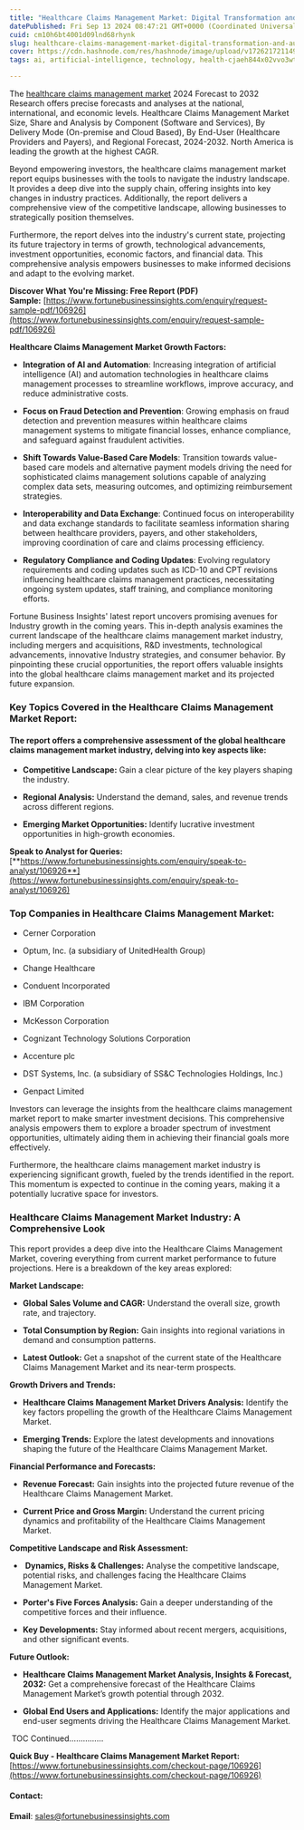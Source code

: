 ```yaml
---
title: "Healthcare Claims Management Market: Digital Transformation and Automation in Streamlining Healthcare Claims Processing"
datePublished: Fri Sep 13 2024 08:47:21 GMT+0000 (Coordinated Universal Time)
cuid: cm10h6bt4001d09lnd68rhynk
slug: healthcare-claims-management-market-digital-transformation-and-automation-in-streamlining-healthcare-claims-processing
cover: https://cdn.hashnode.com/res/hashnode/image/upload/v1726217211497/26d372f1-3c26-4f30-8866-57b47a255db0.png
tags: ai, artificial-intelligence, technology, health-cjaeh844x02vvo3wtj5r2s75q, healthcare

---
```


The [healthcare claims management market](https://www.fortunebusinessinsights.com/healthcare-claims-management-market-106926) 2024 Forecast to 2032 Research offers precise forecasts and analyses at the national, international, and economic levels. Healthcare Claims Management Market Size, Share and Analysis by Component (Software and Services), By Delivery Mode (On-premise and Cloud Based), By End-User (Healthcare Providers and Payers), and Regional Forecast, 2024-2032. North America is leading the growth at the highest CAGR.

Beyond empowering investors, the healthcare claims management market report equips businesses with the tools to navigate the industry landscape. It provides a deep dive into the supply chain, offering insights into key changes in industry practices. Additionally, the report delivers a comprehensive view of the competitive landscape, allowing businesses to strategically position themselves.

Furthermore, the report delves into the industry's current state, projecting its future trajectory in terms of growth, technological advancements, investment opportunities, economic factors, and financial data. This comprehensive analysis empowers businesses to make informed decisions and adapt to the evolving market.

**Discover What You're Missing: Free Report (PDF) Sample:** [https://www.fortunebusinessinsights.com/enquiry/request-sample-pdf/106926](https://www.fortunebusinessinsights.com/enquiry/request-sample-pdf/106926)

**Healthcare Claims Management Market Growth Factors:**

* **Integration of AI and Automation**: Increasing integration of artificial intelligence (AI) and automation technologies in healthcare claims management processes to streamline workflows, improve accuracy, and reduce administrative costs.
    
* **Focus on Fraud Detection and Prevention**: Growing emphasis on fraud detection and prevention measures within healthcare claims management systems to mitigate financial losses, enhance compliance, and safeguard against fraudulent activities.
    
* **Shift Towards Value-Based Care Models**: Transition towards value-based care models and alternative payment models driving the need for sophisticated claims management solutions capable of analyzing complex data sets, measuring outcomes, and optimizing reimbursement strategies.
    
* **Interoperability and Data Exchange**: Continued focus on interoperability and data exchange standards to facilitate seamless information sharing between healthcare providers, payers, and other stakeholders, improving coordination of care and claims processing efficiency.
    
* **Regulatory Compliance and Coding Updates**: Evolving regulatory requirements and coding updates such as ICD-10 and CPT revisions influencing healthcare claims management practices, necessitating ongoing system updates, staff training, and compliance monitoring efforts.
    

Fortune Business Insights' latest report uncovers promising avenues for Industry growth in the coming years. This in-depth analysis examines the current landscape of the healthcare claims management market industry, including mergers and acquisitions, R&D investments, technological advancements, innovative Industry strategies, and consumer behavior. By pinpointing these crucial opportunities, the report offers valuable insights into the global healthcare claims management market and its projected future expansion.

### **Key Topics Covered in the Healthcare Claims Management Market Report:**

#### **The report offers a comprehensive assessment of the global healthcare claims management market industry, delving into key aspects like:**

* **Competitive Landscape:** Gain a clear picture of the key players shaping the industry.
    
* **Regional Analysis:** Understand the demand, sales, and revenue trends across different regions.
    
* **Emerging Market Opportunities:** Identify lucrative investment opportunities in high-growth economies.
    

**Speak to Analyst for Queries:** [**https://www.fortunebusinessinsights.com/enquiry/speak-to-analyst/106926**](https://www.fortunebusinessinsights.com/enquiry/speak-to-analyst/106926)

### **Top Companies in Healthcare Claims Management Market:**

* Cerner Corporation
    
* Optum, Inc. (a subsidiary of UnitedHealth Group)
    
* Change Healthcare
    
* Conduent Incorporated
    
* IBM Corporation
    
* McKesson Corporation
    
* Cognizant Technology Solutions Corporation
    
* Accenture plc
    
* DST Systems, Inc. (a subsidiary of SS&C Technologies Holdings, Inc.)
    
* Genpact Limited
    

Investors can leverage the insights from the healthcare claims management market report to make smarter investment decisions. This comprehensive analysis empowers them to explore a broader spectrum of investment opportunities, ultimately aiding them in achieving their financial goals more effectively.

Furthermore, the healthcare claims management market industry is experiencing significant growth, fueled by the trends identified in the report. This momentum is expected to continue in the coming years, making it a potentially lucrative space for investors.

### Healthcare Claims Management Market Industry: A Comprehensive Look

This report provides a deep dive into the Healthcare Claims Management Market, covering everything from current market performance to future projections. Here is a breakdown of the key areas explored:

**Market Landscape:**

* **Global Sales Volume and CAGR:** Understand the overall size, growth rate, and trajectory.
    
* **Total Consumption by Region:** Gain insights into regional variations in demand and consumption patterns.
    
* **Latest Outlook:** Get a snapshot of the current state of the Healthcare Claims Management Market and its near-term prospects.
    

**Growth Drivers and Trends:**

* **Healthcare Claims Management Market Drivers Analysis:** Identify the key factors propelling the growth of the Healthcare Claims Management Market.
    
* **Emerging Trends:** Explore the latest developments and innovations shaping the future of the Healthcare Claims Management Market.
    

**Financial Performance and Forecasts:**

* **Revenue Forecast:** Gain insights into the projected future revenue of the Healthcare Claims Management Market.
    
* **Current Price and Gross Margin:** Understand the current pricing dynamics and profitability of the Healthcare Claims Management Market.
    

**Competitive Landscape and Risk Assessment:**

*  **Dynamics, Risks & Challenges:** Analyse the competitive landscape, potential risks, and challenges facing the Healthcare Claims Management Market.
    
* **Porter's Five Forces Analysis:** Gain a deeper understanding of the competitive forces and their influence.
    
* **Key Developments:** Stay informed about recent mergers, acquisitions, and other significant events.
    

**Future Outlook:**

* **Healthcare Claims Management Market Analysis, Insights & Forecast, 2032:** Get a comprehensive forecast of the Healthcare Claims Management Market’s growth potential through 2032.
    
* **Global End Users and Applications:** Identify the major applications and end-user segments driving the Healthcare Claims Management Market.
    

 TOC Continued……………

**Quick Buy - Healthcare Claims Management Market Report:** [https://www.fortunebusinessinsights.com/checkout-page/106926](https://www.fortunebusinessinsights.com/checkout-page/106926)

#### **Contact:**

**Email**: sales@fortunebusinessinsights.com